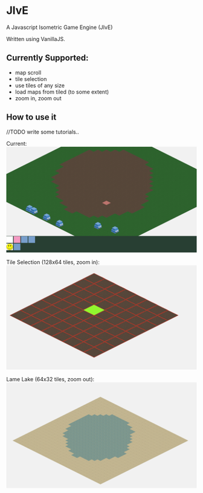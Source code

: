 # JIvE
A Javascript Isometric Game Engine (JIvE)

Written using VanillaJS.

## Currently Supported:
- map scroll
- tile selection
- use tiles of any size
- load maps from tiled (to some extent)
- zoom in, zoom out

## How to use it
//TODO write some tutorials..

Current:
![alt tag](https://github.com/skaparelos/JIvE/blob/master/screenshots/3-menu-added-houses.png)

Tile Selection (128x64 tiles, zoom in):
![alt tag](https://github.com/skaparelos/JIvE/blob/master/screenshots/1-tile_selection.png)

Lame Lake (64x32 tiles, zoom out):
![alt tag](https://github.com/skaparelos/JIvE/blob/master/screenshots/2-lame_lake.png)


